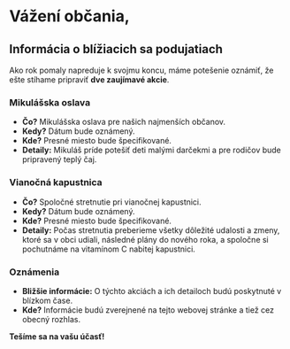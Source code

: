 # Vážení občania,

## Informácia o blížiacich sa podujatiach

Ako rok pomaly napreduje k svojmu koncu, máme potešenie oznámiť, že ešte stíhame pripraviť **dve zaujímavé akcie**.

### Mikulášska oslava

- **Čo?** Mikulášska oslava pre našich najmenších občanov.
- **Kedy?** Dátum bude oznámený.
- **Kde?** Presné miesto bude špecifikované.
- **Detaily:** Mikuláš príde potešiť deti malými darčekmi a pre rodičov bude pripravený teplý čaj.

### Vianočná kapustnica

- **Čo?** Spoločné stretnutie pri vianočnej kapustnici.
- **Kedy?** Dátum bude oznámený.
- **Kde?** Presné miesto bude špecifikované.
- **Detaily:** Počas stretnutia preberieme všetky dôležité udalosti a zmeny, ktoré sa v obci udiali, následné plány do nového roka, a spoločne si pochutnáme na vitamínom C nabitej kapustnici.

### Oznámenia

- **Bližšie informácie:** O týchto akciách a ich detailoch budú poskytnuté v blízkom čase.
- **Kde?** Informácie budú zverejnené na tejto webovej stránke a tiež cez obecný rozhlas.

**Tešíme sa na vašu účasť!**
